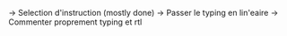 -> Selection d'instruction (mostly done)
-> Passer le typing en lin'eaire
-> Commenter proprement typing et rtl
